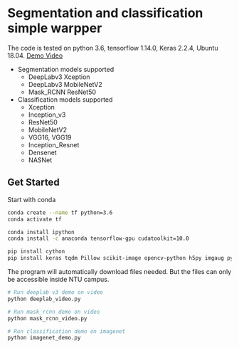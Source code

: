 # Segmentation and classification simple warpper

The code is tested on python 3.6, tensorflow 1.14.0, Keras 2.2.4, Ubuntu 18.04. [Demo Video](https://www.youtube.com/watch?v=UnnYx1wMz68)

- Segmentation models supported
    + DeepLabv3 Xception
    + DeepLabv3 MobileNetV2 
    + Mask_RCNN ResNet50
- Classification models supported
    + Xception
    + Inception_v3
    + ResNet50
    + MobileNetV2
    + VGG16, VGG19
    + Inception_Resnet
    + Densenet
    + NASNet

## Get Started

Start with conda
```bash
conda create --name tf python=3.6
conda activate tf

conda install ipython
conda install -c anaconda tensorflow-gpu cudatoolkit=10.0

pip install cython
pip install keras tqdm Pillow scikit-image opencv-python h5py imgaug pycocotools requests
```

The program will automatically download files needed. But the files can only be accessible inside NTU campus.

```bash
# Run deeplab v3 demo on video
python deeplab_video.py

# Run mask_rcnn demo on video
python mask_rcnn_video.py

# Run classification demo on imagenet
python imagenet_demo.py
```
